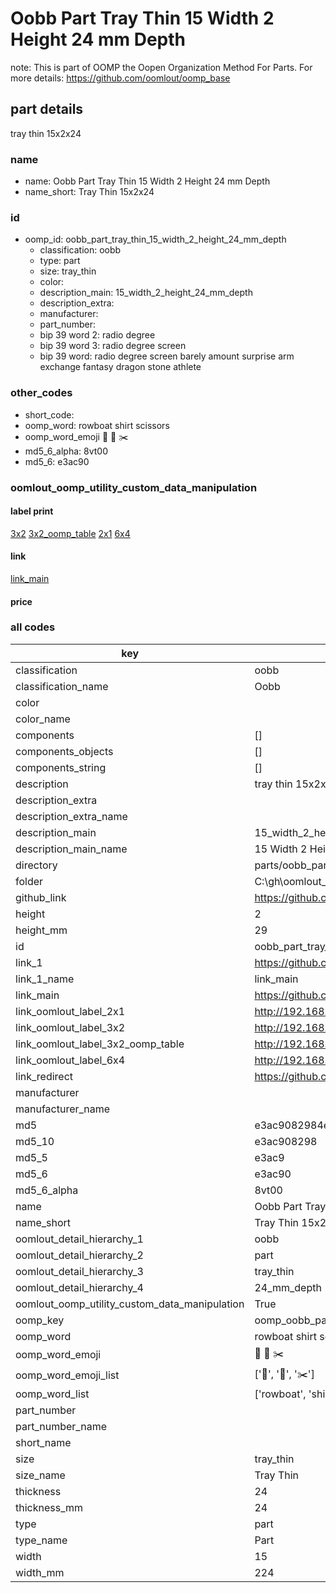 # Oobb Part Tray Thin 15 Width 2 Height 24 mm Depth  

note: This is part of OOMP the Oopen Organization Method For Parts. For more details: https://github.com/oomlout/oomp_base

##  part details
  



tray thin 15x2x24



### name
* name: Oobb Part Tray Thin 15 Width 2 Height 24 mm Depth
* name_short: Tray Thin 15x2x24 
### id
* oomp_id: oobb_part_tray_thin_15_width_2_height_24_mm_depth
  * classification: oobb
  * type: part
  * size: tray_thin
  * color: 
  * description_main: 15_width_2_height_24_mm_depth
  * description_extra: 
  * manufacturer: 
  * part_number: 
  * bip 39 word 2: radio degree
  * bip 39 word 3: radio degree screen
  * bip 39 word: radio degree screen barely amount surprise arm exchange fantasy dragon stone athlete

### other_codes
* short_code: 
* oomp_word: rowboat shirt scissors
* oomp_word_emoji :rowboat: :shirt: :scissors:
* md5_6_alpha: 8vt00
* md5_6: e3ac90






### oomlout_oomp_utility_custom_data_manipulation
#### label print
[3x2](http://192.168.1.245:1112/?label=oomp%208vt00)
[3x2_oomp_table](http://192.168.1.108:1112/?label=oomp%208vt00)
[2x1](http://192.168.1.242:1112/?label=oomp%208vt00)
[6x4](http://192.168.1.55:1112/?label=oomp%208vt00)    

#### link

[link_main](https://github.com/oomlout/oomlout_oobb_version_4_generated_parts/tree/main/navigation_oomp/oobb/part/tray_thin/15_width_2_height_24_mm_depth/part)                              

#### price







### all codes 
| key | value |  
| --- | --- |  
| classification | oobb |  
| classification_name | Oobb |  
| color |  |  
| color_name |  |  
| components | [] |  
| components_objects | [] |  
| components_string | [] |  
| description | tray thin 15x2x24 |  
| description_extra |  |  
| description_extra_name |  |  
| description_main | 15_width_2_height_24_mm_depth |  
| description_main_name | 15 Width 2 Height 24 mm Depth |  
| directory | parts/oobb_part_tray_thin_15_width_2_height_24_mm_depth |  
| folder | C:\gh\oomlout_oobb_version_4_generated_parts\parts\oobb_part_tray_thin_15_width_2_height_24_mm_depth |  
| github_link | https://github.com/oomlout/oomlout_oomp_part_src/tree/main/parts/oobb_part_tray_thin_15_width_2_height_24_mm_depth |  
| height | 2 |  
| height_mm | 29 |  
| id | oobb_part_tray_thin_15_width_2_height_24_mm_depth |  
| link_1 | https://github.com/oomlout/oomlout_oobb_version_4_generated_parts/tree/main/navigation_oomp/oobb/part/tray_thin/15_width_2_height_24_mm_depth/part |  
| link_1_name | link_main |  
| link_main | https://github.com/oomlout/oomlout_oobb_version_4_generated_parts/tree/main/navigation_oomp/oobb/part/tray_thin/15_width_2_height_24_mm_depth/part |  
| link_oomlout_label_2x1 | http://192.168.1.242:1112/?label=oomp%208vt00 |  
| link_oomlout_label_3x2 | http://192.168.1.245:1112/?label=oomp%208vt00 |  
| link_oomlout_label_3x2_oomp_table | http://192.168.1.108:1112/?label=oomp%208vt00 |  
| link_oomlout_label_6x4 | http://192.168.1.55:1112/?label=oomp%208vt00 |  
| link_redirect | https://github.com/oomlout/oomlout_oobb_version_4_generated_parts/tree/main/parts/oobb_tray_thin_15_02_24 |  
| manufacturer |  |  
| manufacturer_name |  |  
| md5 | e3ac9082984ea17769840129830e7586 |  
| md5_10 | e3ac908298 |  
| md5_5 | e3ac9 |  
| md5_6 | e3ac90 |  
| md5_6_alpha | 8vt00 |  
| name | Oobb Part Tray Thin 15 Width 2 Height 24 mm Depth |  
| name_short | Tray Thin 15x2x24  |  
| oomlout_detail_hierarchy_1 | oobb |  
| oomlout_detail_hierarchy_2 | part |  
| oomlout_detail_hierarchy_3 | tray_thin |  
| oomlout_detail_hierarchy_4 | 24_mm_depth |  
| oomlout_oomp_utility_custom_data_manipulation | True |  
| oomp_key | oomp_oobb_part_tray_thin_15_width_2_height_24_mm_depth |  
| oomp_word | rowboat shirt scissors |  
| oomp_word_emoji | :rowboat: :shirt: :scissors: |  
| oomp_word_emoji_list | [':rowboat:', ':shirt:', ':scissors:'] |  
| oomp_word_list | ['rowboat', 'shirt', 'scissors'] |  
| part_number |  |  
| part_number_name |  |  
| short_name |  |  
| size | tray_thin |  
| size_name | Tray Thin |  
| thickness | 24 |  
| thickness_mm | 24 |  
| type | part |  
| type_name | Part |  
| width | 15 |  
| width_mm | 224 |  
